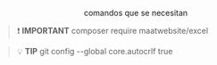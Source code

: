<p align="center">comandos que se necesitan  </p>

>❗ **IMPORTANT**
composer require maatwebsite/excel

>💡 **TIP**
git config --global core.autocrlf true


